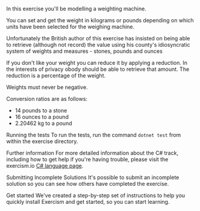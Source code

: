 In this exercise you'll be modelling a weighting machine.

You can set and get the weight in kilograms or pounds depending on which units have been selected for
the weighing machine.

Unfortunately the British author of this exercise has insisted on being able to
retrieve (although not record) the value using his county's idiosyncratic system of
weights and measures - stones, pounds and ounces

If you don't like your weight you can reduce it by applying a reduction.  In the interests
of privacy obody should be able to retrieve that amount.  The reduction is a percentage of the weight.

Weights must never be negative.

Conversion ratios are as follows:
- 14 pounds to a stone
- 16 ounces to a pound
- 2.20462 kg to a pound


Running the tests
To run the tests, run the command `dotnet test` from within the exercise directory.

Further information
For more detailed information about the C# track, including how to get help if you're having trouble, please visit 
the exercism.io [C# language page](https://exercism.io/tracks/csharp/resources).

Submitting Incomplete Solutions
It's possible to submit an incomplete solution so you can see how others have completed the exercise.

Get started
We've created a step-by-step set of instructions to help you quickly install Exercism and get started, so you can start learning.


